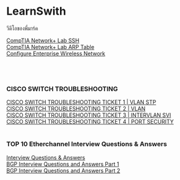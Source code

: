 # LearnSwith
วีดีโอของพี่มาร์ค

[CompTIA Network+ Lab SSH](https://www.youtube.com/watch?v=KRRnlr5p9gc)<br>
[CompTIA Network+ Lab ARP Table](https://www.youtube.com/watch?v=RpLUbPwl_Ag)<br>
[Configure Enterprise Wireless Network](https://www.youtube.com/watch?v=NmhYZgtWSBU)<br>
[]()<br>
[]()<br>
[]()<br>
### CISCO SWITCH TROUBLESHOOTING 
[CISCO SWITCH TROUBLESHOOTING TICKET 1 | VLAN STP](https://www.youtube.com/watch?v=5hx_SMx2wL4)<br>
[CISCO SWITCH TROUBLESHOOTING TICKET 2 | VLAN](https://www.youtube.com/watch?v=_1cJhqCj8Bg)<br>
[CISCO SWITCH TROUBLESHOOTING TICKET 3 | INTERVLAN SVI](https://www.youtube.com/watch?v=w_3Cme5qeRE)<br>
[CISCO SWITCH TROUBLESHOOTING TICKET 4 | PORT SECURITY](https://www.youtube.com/watch?v=PqHtEIU3ESU)<br>
[]()<br>

### TOP 10 Etherchannel Interview Questions & Answers
[Interview Questions & Answers](https://www.youtube.com/watch?v=UtoRkUH8FEI)<br>
[BGP Interview Questions and Answers Part 1](https://www.youtube.com/watch?v=8ASOa23-I2s)<br>
[BGP Interview Questions and Answers Part 2](https://www.youtube.com/watch?v=lDnMyEPTxLs)<br>
[]()<br>
[]()<br>
[]()<br>
